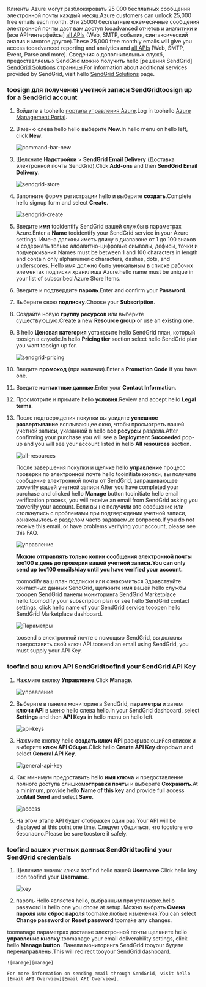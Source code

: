 <span data-ttu-id="8d44a-101">Клиенты Azure могут разблокировать 25 000 бесплатных сообщений электронной почты каждый месяц.</span><span class="sxs-lookup"><span data-stu-id="8d44a-101">Azure customers can unlock 25,000 free emails each month.</span></span> <span data-ttu-id="8d44a-102">Эти 25000 бесплатные ежемесячные сообщения электронной почты даст вам доступ tooadvanced отчетов и аналитики и [все API-интерфейсы] [ all APIs] (Web, SMTP, события, синтаксический анализ и многое другое).</span><span class="sxs-lookup"><span data-stu-id="8d44a-102">These 25,000 free monthly emails will give you access tooadvanced reporting and analytics and [all APIs][all APIs] (Web, SMTP, Event, Parse and more).</span></span> <span data-ttu-id="8d44a-103">Сведения о дополнительных служб, предоставляемых SendGrid можно получить hello [решения SendGrid] [ SendGrid Solutions] страницы.</span><span class="sxs-lookup"><span data-stu-id="8d44a-103">For information about additional services provided by SendGrid, visit hello [SendGrid Solutions][SendGrid Solutions] page.</span></span>

### <a name="toosign-up-for-a-sendgrid-account"></a><span data-ttu-id="8d44a-104">toosign для получения учетной записи SendGrid</span><span class="sxs-lookup"><span data-stu-id="8d44a-104">toosign up for a SendGrid account</span></span>
1. <span data-ttu-id="8d44a-105">Войдите в toohello [портала управления Azure][Azure Management Portal].</span><span class="sxs-lookup"><span data-stu-id="8d44a-105">Log in toohello [Azure Management Portal][Azure Management Portal].</span></span>
2. <span data-ttu-id="8d44a-106">В меню слева hello hello выберите **New**.</span><span class="sxs-lookup"><span data-stu-id="8d44a-106">In hello menu on hello left, click **New**.</span></span>

    ![command-bar-new][command-bar-new]
3. <span data-ttu-id="8d44a-108">Щелкните **Надстройки** > **SendGrid Email Delivery** (Доставка электронной почты SendGrid).</span><span class="sxs-lookup"><span data-stu-id="8d44a-108">Click **Add-ons** and then **SendGrid Email Delivery**.</span></span>

    ![sendgrid-store][sendgrid-store]
4. <span data-ttu-id="8d44a-110">Заполните форму регистрации hello и выберите **создать**.</span><span class="sxs-lookup"><span data-stu-id="8d44a-110">Complete hello signup form and select **Create**.</span></span>

    ![sendgrid-create][sendgrid-create]
5. <span data-ttu-id="8d44a-112">Введите **имя** tooidentify SendGrid вашей службы в параметрах Azure.</span><span class="sxs-lookup"><span data-stu-id="8d44a-112">Enter a **Name** tooidentify your SendGrid service in your Azure settings.</span></span> <span data-ttu-id="8d44a-113">Имена должны иметь длину в диапазоне от 1 до 100 знаков и содержать только алфавитно-цифровые символы, дефисы, точки и подчеркивания.</span><span class="sxs-lookup"><span data-stu-id="8d44a-113">Names must be between 1 and 100 characters in length and contain only alphanumeric characters, dashes, dots, and underscores.</span></span> <span data-ttu-id="8d44a-114">Hello имя должно быть уникальным в списке рабочих элементах подписки хранилища Azure.</span><span class="sxs-lookup"><span data-stu-id="8d44a-114">hello name must be unique in your list of subscribed Azure Store Items.</span></span>
6. <span data-ttu-id="8d44a-115">Введите и подтвердите **пароль**.</span><span class="sxs-lookup"><span data-stu-id="8d44a-115">Enter and confirm your **Password**.</span></span>
7. <span data-ttu-id="8d44a-116">Выберите свою **подписку**.</span><span class="sxs-lookup"><span data-stu-id="8d44a-116">Choose your **Subscription**.</span></span>
8. <span data-ttu-id="8d44a-117">Создайте новую **группу ресурсов** или выберите существующую.</span><span class="sxs-lookup"><span data-stu-id="8d44a-117">Create a new **Resource group** or use an existing one.</span></span>
9. <span data-ttu-id="8d44a-118">В hello **Ценовая категория** установите hello SendGrid план, который toosign в службе.</span><span class="sxs-lookup"><span data-stu-id="8d44a-118">In hello **Pricing tier** section select hello SendGrid plan you want toosign up for.</span></span>

    ![sendgrid-pricing][sendgrid-pricing]
10. <span data-ttu-id="8d44a-120">Введите **промокод** (при наличии).</span><span class="sxs-lookup"><span data-stu-id="8d44a-120">Enter a **Promotion Code** if you have one.</span></span>
11. <span data-ttu-id="8d44a-121">Введите **контактные данные**.</span><span class="sxs-lookup"><span data-stu-id="8d44a-121">Enter your **Contact Information**.</span></span>
12. <span data-ttu-id="8d44a-122">Просмотрите и примите hello **условия**.</span><span class="sxs-lookup"><span data-stu-id="8d44a-122">Review and accept hello **Legal terms**.</span></span>
13. <span data-ttu-id="8d44a-123">После подтверждения покупки вы увидите **успешное развертывание** всплывающее окно, чтобы просмотреть вашей учетной записи, указанной в hello **все ресурсы** раздела.</span><span class="sxs-lookup"><span data-stu-id="8d44a-123">After confirming your purchase you will see a **Deployment Succeeded** pop-up and you will see your account listed in hello **All resources** section.</span></span>

    ![all-resources][all-resources]

    <span data-ttu-id="8d44a-125">После завершения покупки и щелчке hello **управление** процесс проверки по электронной почте hello tooinitiate кнопки, вы получите сообщение электронной почты от SendGrid, запрашивающее tooverify вашей учетной записи.</span><span class="sxs-lookup"><span data-stu-id="8d44a-125">After you have completed your purchase and clicked hello **Manage** button tooinitiate hello email verification process, you will receive an email from SendGrid asking you tooverify your account.</span></span> <span data-ttu-id="8d44a-126">Если вы не получили это сообщение или столкнулись с проблемами при подтверждении учетной записи, ознакомьтесь с разделом часто задаваемых вопросов.</span><span class="sxs-lookup"><span data-stu-id="8d44a-126">If you do not receive this email, or have problems verifying your account, please see this FAQ.</span></span>

    ![управление][manage]

    <span data-ttu-id="8d44a-128">**Можно отправлять только копии сообщения электронной почты too100 в день до проверки вашей учетной записи.**</span><span class="sxs-lookup"><span data-stu-id="8d44a-128">**You can only send up too100 emails/day until you have verified your account.**</span></span>

    <span data-ttu-id="8d44a-129">toomodify ваш план подписки или ознакомиться Здравствуйте контактных данных SendGrid, щелкните имя вашей hello службы tooopen SendGrid панели мониторинга SendGrid Marketplace hello.</span><span class="sxs-lookup"><span data-stu-id="8d44a-129">toomodify your subscription plan or see hello SendGrid contact settings, click hello name of your SendGrid service tooopen hello SendGrid Marketplace dashboard.</span></span>

    ![Параметры][settings]

    <span data-ttu-id="8d44a-131">toosend в электронной почте с помощью SendGrid, вы должны предоставить свой ключ API.</span><span class="sxs-lookup"><span data-stu-id="8d44a-131">toosend an email using SendGrid, you must supply your API Key.</span></span>

### <a name="toofind-your-sendgrid-api-key"></a><span data-ttu-id="8d44a-132">toofind ваш ключ API SendGrid</span><span class="sxs-lookup"><span data-stu-id="8d44a-132">toofind your SendGrid API Key</span></span>
1. <span data-ttu-id="8d44a-133">Нажмите кнопку **Управление**.</span><span class="sxs-lookup"><span data-stu-id="8d44a-133">Click **Manage**.</span></span>

    ![управление][manage]
2. <span data-ttu-id="8d44a-135">Выберите в панели мониторинга SendGrid, **параметры** и затем **ключи API** в меню hello слева hello.</span><span class="sxs-lookup"><span data-stu-id="8d44a-135">In your SendGrid dashboard, select **Settings** and then **API Keys** in hello menu on hello left.</span></span>

    ![api-keys][api-keys]

3. <span data-ttu-id="8d44a-137">Нажмите кнопку hello **создать ключ API** раскрывающийся список и выберите **ключ API Общие**.</span><span class="sxs-lookup"><span data-stu-id="8d44a-137">Click hello **Create API Key** dropdown and select **General API Key**.</span></span>

    ![general-api-key][general-api-key]
4. <span data-ttu-id="8d44a-139">Как минимум предоставить hello **имя ключа** и предоставление полного доступа слишком**отправки почты** и выберите **Сохранить**.</span><span class="sxs-lookup"><span data-stu-id="8d44a-139">At a minimum, provide hello **Name of this key** and provide full access too**Mail Send** and select **Save**.</span></span>

    ![access][access]
5. <span data-ttu-id="8d44a-141">На этом этапе API будет отображен один раз.</span><span class="sxs-lookup"><span data-stu-id="8d44a-141">Your API will be displayed at this point one time.</span></span> <span data-ttu-id="8d44a-142">Следует убедиться, что toostore его безопасно.</span><span class="sxs-lookup"><span data-stu-id="8d44a-142">Please be sure toostore it safely.</span></span>

### <a name="toofind-your-sendgrid-credentials"></a><span data-ttu-id="8d44a-143">toofind ваших учетных данных SendGrid</span><span class="sxs-lookup"><span data-stu-id="8d44a-143">toofind your SendGrid credentials</span></span>
1. <span data-ttu-id="8d44a-144">Щелкните значок ключа toofind hello вашей **Username**.</span><span class="sxs-lookup"><span data-stu-id="8d44a-144">Click hello key icon toofind your **Username**.</span></span>

    ![key][key]
2. <span data-ttu-id="8d44a-146">пароль Hello является hello, выбранным при установке.</span><span class="sxs-lookup"><span data-stu-id="8d44a-146">hello password is hello one you chose at setup.</span></span> <span data-ttu-id="8d44a-147">Можно выбрать **Смена пароля** или **сброс пароля** toomake любые изменения.</span><span class="sxs-lookup"><span data-stu-id="8d44a-147">You can select **Change password** or **Reset password** toomake any changes.</span></span>

<span data-ttu-id="8d44a-148">toomanage параметрах доставке электронной почты щелкните hello **управление кнопку**.</span><span class="sxs-lookup"><span data-stu-id="8d44a-148">toomanage your email deliverability settings, click hello **Manage button**.</span></span> <span data-ttu-id="8d44a-149">Панели мониторинга SendGrid tooyour будете перенаправлены.</span><span class="sxs-lookup"><span data-stu-id="8d44a-149">This will redirect tooyour SendGrid dashboard.</span></span>

    ![manage][manage]

    For more information on sending email through SendGrid, visit hello [Email API Overview][Email API Overview].

<!--images-->

[command-bar-new]: ./media/sendgrid-sign-up/new-addon.png
[sendgrid-store]: ./media/sendgrid-sign-up/sendgrid-store.png
[sendgrid-create]: ./media/sendgrid-sign-up/sendgrid-create.png
[sendgrid-pricing]: ./media/sendgrid-sign-up/sendgrid-pricing.png
[all-resources]: ./media/sendgrid-sign-up/all-resources.png
[manage]: ./media/sendgrid-sign-up/manage.png
[settings]: ./media/sendgrid-sign-up/settings.png
[api-keys]: ./media/sendgrid-sign-up/api-keys.png
[general-api-key]: ./media/sendgrid-sign-up/general-api-key.png
[access]: ./media/sendgrid-sign-up/access.png
[key]: ./media/sendgrid-sign-up/key.png

<!--Links-->

[SendGrid Solutions]: https://sendgrid.com/solutions
[Azure Management Portal]: https://manage.windowsazure.com
[SendGrid Getting Started]: http://sendgrid.com/docs
[SendGrid Provisioning Process]: https://support.sendgrid.com/hc/articles/200181628-Why-is-my-account-being-provisioned-
[all APIs]: https://sendgrid.com/docs/API_Reference/index.html
[Email API Overview]: https://sendgrid.com/docs/API_Reference/Web_API_v3/Mail/index.html
